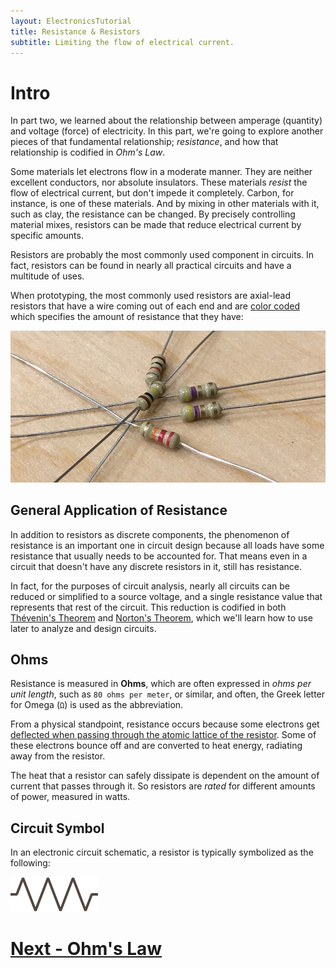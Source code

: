 ```yaml
---
layout: ElectronicsTutorial
title: Resistance & Resistors
subtitle: Limiting the flow of electrical current.
---
```


# Intro

In part two, we learned about the relationship between amperage (quantity) and voltage (force) of electricity. In this part, we're going to explore another pieces of that fundamental relationship; _resistance_, and how that relationship is codified in _Ohm's Law_.

Some materials let electrons flow in a moderate manner. They are neither excellent conductors, nor absolute insulators. These materials _resist_ the flow of electrical current, but don't impede it completely. Carbon, for instance, is one of these materials. And by mixing in other materials with it, such as clay, the resistance can be changed. By precisely controlling material mixes, resistors can be made that reduce electrical current by specific amounts.

Resistors are probably the most commonly used component in circuits. In fact, resistors can be found in nearly all practical circuits and have a multitude of uses.

When prototyping, the most commonly used resistors are axial-lead resistors that have a wire coming out of each end and are [color coded](/Hardware/Reference/Components/Resistors/Reading) which specifies the amount of resistance that they have:

![Picture of a few axial lead resistors](../Resistors_Cropped.jpg)


## General Application of Resistance

In addition to resistors as discrete components, the phenomenon of resistance is an important one in circuit design because all loads have some resistance that usually needs to be accounted for. That means even in a circuit that doesn't have any discrete resistors in it, still has resistance. 

In fact, for the purposes of circuit analysis, nearly all circuits can be reduced or simplified to a source voltage, and a single resistance value that represents that rest of the circuit. This reduction is codified in both [Thévenin's Theorem](https://en.wikipedia.org/wiki/Th%C3%A9venin%27s_theorem) and [Norton's Theorem](https://en.wikipedia.org/wiki/Norton%27s_theorem), which we'll learn how to use later to analyze and design circuits.

## Ohms

Resistance is measured in **Ohms**, which are often expressed in _ohms per unit length_, such as `80 ohms per meter`, or similar, and often, the Greek letter for Omega (`Ω`) is used as the abbreviation. 

From a physical standpoint, resistance occurs because some electrons get [deflected when passing through the atomic lattice of the resistor](https://en.wikipedia.org/wiki/Free_electron_model). Some of these electrons bounce off and are converted to heat energy, radiating away from the resistor.

The heat that a resistor can safely dissipate is dependent on the amount of current that passes through it. So resistors are _rated_ for different amounts of power, measured in watts. 

## Circuit Symbol

In an electronic circuit schematic, a resistor is typically symbolized as the following:

![Circuit symbol for a resistor; a zig zag line with leads extending from both ends.](/Common_Files/Resistor.svg)


# [Next - Ohm's Law](../Ohms_Law)
